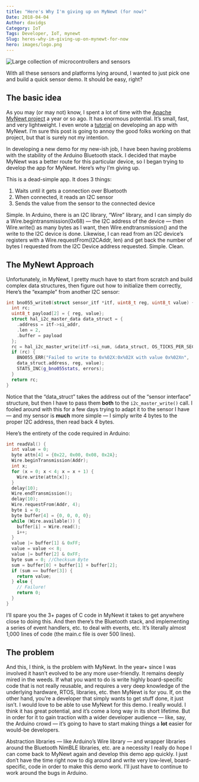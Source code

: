 ```yaml
---
title: "Here's Why I'm giving up on MyNewt (for now)"
Date: 2018-04-04
Author: davidgs
Category: IoT
Tags: Developer, IoT, mynewt
Slug: heres-why-im-giving-up-on-mynewt-for-now
hero: images/logo.png
---
```


![Large collection of microcontrollers and sensors](/posts/category/iot/iot-software/images/IMG_3724-300x293.jpg)

With all these sensors and platforms lying around, I wanted to just pick one and build a quick sensor demo. It should be easy, right?

## The basic idea

As you may (or may not) know, I spent a lot of time with the [Apache MyNewt project](https://mynewt.apache.org/) a year or so ago. It has enormous potential. It’s small, fast, and very lightweight. I even wrote a [tutorial](/posts/category/iot/iot-software/building-an-app-with-apache-mynewt/) on developing an app with MyNewt. I’m sure this post is going to annoy the good folks working on that project, but that is surely not my intention.

In developing a new demo for my new-ish job, I have been having problems with the stability of the Arduino Bluetooth stack. I decided that maybe MyNewt was a better route for this particular device, so I began trying to develop the app for MyNewt. Here’s why I’m giving up.

This is a dead-simple app. It does 3 things:

1. Waits until it gets a connection over Bluetooth
2. When connected, it reads an I2C sensor
3. Sends the value from the sensor to the connected device

Simple. In Arduino, there is an I2C library, “Wire” library, and I can simply do a Wire.begintransmission(0x68) — the I2C address of the device — then Wire.write() as many bytes as I want, then Wire.endtransmission() and the write to the I2C device is done. Likewise, I can read from an I2C device’s registers with a Wire.requestFrom(I2CAddr, len) and get back the number of bytes I requested from the I2C Device address requested. Simple. Clean.

## The MyNewt Approach

Unfortunately, in MyNewt, I pretty much have to start from scratch and build complex data structures, then figure out how to initialize them correctly, Here’s the “example” from another I2C sensor:

```cpp
int bno055_write8(struct sensor_itf *itf, uint8_t reg, uint8_t value) {
  int rc;
  uint8_t payload[2] = { reg, value};
  struct hal_i2c_master_data data_struct = {
    .address = itf->si_addr,
    .len = 2,
    .buffer = payload
  };
  rc = hal_i2c_master_write(itf->si_num, &data_struct, OS_TICKS_PER_SEC, 1);
  if (rc) {
    BNO055_ERR("Failed to write to 0x%02X:0x%02X with value 0x%02Xn",
    data_struct.address, reg, value);
    STATS_INC(g_bno055stats, errors);
  }
  return rc;
}
```

Notice that the “data_struct” takes the address out of the “sensor interface” structure, but then I have to pass them **both** to the `i2c_master_write()` call. I fooled around with this for a few days trying to adapt it to the sensor I have — and my sensor is **much** more simple — I simply write 4 bytes to the proper I2C address, then read back 4 bytes.

Here’s the entirety of the code required in Arduino:

```cpp
int readVal() {
  int value = 0;
  byte attn[4] = {0x22, 0x00, 0x08, 0x2A};
  Wire.beginTransmission(Addr);
  int x;
  for (x = 0; x < 4; x = x + 1) {
    Wire.write(attn[x]);
  }
  delay(10);
  Wire.endTransmission();
  delay(10);
  Wire.requestFrom(Addr, 4);
  byte i = 0;
  byte buffer[4] = {0, 0, 0, 0};
  while (Wire.available()) {
    buffer[i] = Wire.read();
    i++;
  }
  value |= buffer[1] & 0xFF;
  value = value << 8;
  value |= buffer[2] & 0xFF;
  byte sum = 0; //Checksum Byte
  sum = buffer[0] + buffer[1] + buffer[2];
  if (sum == buffer[3]) {
    return value;
  } else {
    // Failure!
    return 0;
  }
}
```

I’ll spare you the 3+ pages of C code in MyNewt it takes to get anywhere close to doing this. And then there’s the Bluetooth stack, and implementing a series of event handlers, etc. to deal with events, etc. It’s literally almost 1,000 lines of code (the main.c file is over 500 lines).

## The problem

And this, I think, is the problem with MyNewt. In the year+ since I was involved it hasn’t evolved to be any more user-friendly. It remains deeply mired in the weeds. If what you want to do is write highly board-specific code that is not really reusable, and requires a very deep knowledge of the underlying hardware, RTOS, libraries, etc. then MyNewt is for you. If, on the other hand, you’re a developer that simply wants to get stuff done, it just isn’t. I would love to be able to use MyNewt for this demo. I really would. I think it has great potential, and it’s come a long way in its short lifetime. But in order for it to gain traction with a wider developer audience — like, say, the Arduino crowd — it’s going to have to start making things a **lot** easier for would-be developers.

Abstraction libraries — like Arduino’s Wire library — and wrapper libraries around the Bluetooth NimBLE libraries, etc. are a necessity I really do hope I can come back to MyNewt again and develop this demo app quickly. I just don’t have the time right now to dig around and write very low-level, board-specific, code in order to make this demo work. I’ll just have to continue to work around the bugs in Arduino.
